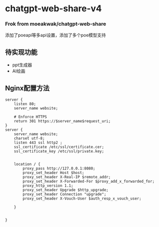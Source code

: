 # chatgpt-web-share-v4
### Frok from moeakwak/chatgpt-web-share
添加了poeapi等多api设置，添加了多个poe模型支持
## 待实现功能
 - ppt生成器
 - AI绘画
## Nginx配置方法
```Nginx
server {
    listen 80;
    server_name website;

    # Enforce HTTPS
    return 301 https://$server_name$request_uri;
}
server {
    server_name website;
    charset utf-8;
    listen 443 ssl http2 ;
    ssl_certificate /etc/ssl/certificate.cer;
    ssl_certificate_key /etc/ssl/private.key;


    location / {
        proxy_pass http://127.0.0.1:8080;
        proxy_set_header Host $host;
        proxy_set_header X-Real-IP $remote_addr;
        proxy_set_header X-Forwarded-For $proxy_add_x_forwarded_for;
        proxy_http_version 1.1;
        proxy_set_header Upgrade $http_upgrade;
        proxy_set_header Connection "upgrade";
        proxy_set_header X-Vouch-User $auth_resp_x_vouch_user;

    }


}
```